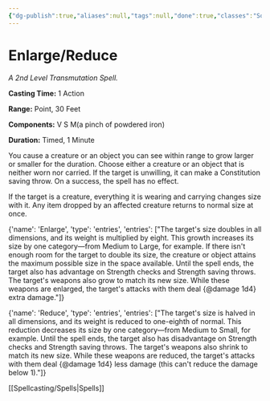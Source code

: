 ```yaml
---
{"dg-publish":true,"aliases":null,"tags":null,"done":true,"classes":"Sorcerer, Wizard, Artificer,","spellLevel":2,"school":"Transmutation","source":"PHB","permalink":"/spells/enlarge-reduce/","dgHomeLink":false,"dgPassFrontmatter":true}
---
```


# Enlarge/Reduce
*A 2nd Level Transmutation Spell.*

**Casting Time:** 1 Action

**Range:** Point, 30 Feet

**Components:** V S M(a pinch of powdered iron)

**Duration:** Timed, 1 Minute

You cause a creature or an object you can see within range to grow larger or smaller for the duration. Choose either a creature or an object that is neither worn nor carried. If the target is unwilling, it can make a Constitution saving throw. On a success, the spell has no effect.



If the target is a creature, everything it is wearing and carrying changes size with it. Any item dropped by an affected creature returns to normal size at once.



{'name': 'Enlarge', 'type': 'entries', 'entries': ["The target's size doubles in all dimensions, and its weight is multiplied by eight. This growth increases its size by one category—from Medium to Large, for example. If there isn't enough room for the target to double its size, the creature or object attains the maximum possible size in the space available. Until the spell ends, the target also has advantage on Strength checks and Strength saving throws. The target's weapons also grow to match its new size. While these weapons are enlarged, the target's attacks with them deal {@damage 1d4} extra damage."]}



{'name': 'Reduce', 'type': 'entries', 'entries': ["The target's size is halved in all dimensions, and its weight is reduced to one-eighth of normal. This reduction decreases its size by one category—from Medium to Small, for example. Until the spell ends, the target also has disadvantage on Strength checks and Strength saving throws. The target's weapons also shrink to match its new size. While these weapons are reduced, the target's attacks with them deal {@damage 1d4} less damage (this can't reduce the damage below 1)."]}

[[Spellcasting/Spells|Spells]]